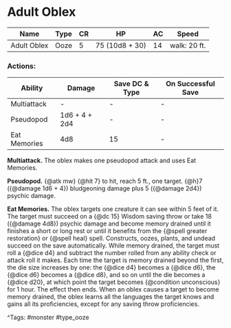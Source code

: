 # Adult Oblex

| Name | Type | CR | HP | AC | Speed |
|------|------|----|----|----|-------|
| Adult Oblex | Ooze | 5 | 75 (10d8 + 30) | 14 | walk: 20 ft. |

### Actions:

| Ability | Damage | Save DC & Type | On Successful Save |
|---------|--------|----------------|--------------------|
| Multiattack | - | - | - |
| Pseudopod | 1d6 + 4 + 2d4 | - | - |
| Eat Memories | 4d8 | 15 | - |


**Multiattack.** The oblex makes one pseudopod attack and uses Eat Memories.

**Pseudopod.** {@atk mw} {@hit 7} to hit, reach 5 ft., one target. {@h}7 ({@damage 1d6 + 4}) bludgeoning damage plus 5 ({@damage 2d4}) psychic damage.

**Eat Memories.** The oblex targets one creature it can see within 5 feet of it. The target must succeed on a {@dc 15} Wisdom saving throw or take 18 ({@damage 4d8}) psychic damage and become memory drained until it finishes a short or long rest or until it benefits from the {@spell greater restoration} or {@spell heal} spell. Constructs, oozes, plants, and undead succeed on the save automatically. While memory drained, the target must roll a {@dice d4} and subtract the number rolled from any ability check or attack roll it makes. Each time the target is memory drained beyond the first, the die size increases by one: the {@dice d4} becomes a {@dice d6}, the {@dice d6} becomes a {@dice d8}, and so on until the die becomes a {@dice d20}, at which point the target becomes {@condition unconscious} for 1 hour. The effect then ends. When an oblex causes a target to become memory drained, the oblex learns all the languages the target knows and gains all its proficiencies, except for any saving throw proficiencies.

^Tags: #monster #type_ooze
